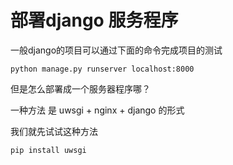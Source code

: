 # 部署django 服务程序

一般django的项目可以通过下面的命令完成项目的测试
```
python manage.py runserver localhost:8000
```
但是怎么部署成一个服务器程序哪？

一种方法 是 uwsgi + nginx + django 的形式

我们就先试试这种方法

```
pip install uwsgi
```
